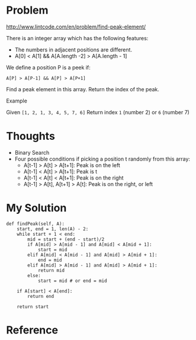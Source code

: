 # Problem

http://www.lintcode.com/en/problem/find-peak-element/

There is an integer array which has the following features:
- The numbers in adjacent positions are different.
- A[0] < A[1] && A[A.length -2] > A[A.length - 1]

We define a position P is a peek if:
```
A[P] > A[P-1] && A[P] > A[P+1]
```

Find a peak element in this array. Return the index of the peak.

Example

Given ```[1, 2, 1, 3, 4, 5, 7, 6]```
Return index ```1``` (number 2) or ```6``` (number 7)

# Thoughts

- Binary Search
- Four possible conditions if picking a position t randomly from this array:
  - A[t-1] > A[t] > A[t+1]: Peak is on the left
  - A[t-1] < A[t] > A[t+1]: Peak is t
  - A[t-1] < A[t] < A[t+1]: Peak is on the right
  - A[t-1] > A[t], A[t+1] > A[t]: Peak is on the right, or left
# My Solution

```
def findPeak(self, A):
    start, end = 1, len(A) - 2:
    while start + 1 < end:
        mid = start + (end - start)/2
        if A[mid] > A[mid - 1] and A[mid] < A[mid + 1]:
            start = mid
        elif A[mid] < A[mid - 1] and A[mid] > A[mid + 1]:
            end = mid
        elif A[mid] > A[mid - 1] and A[mid] > A[mid + 1]:
            return mid
        else:
            start = mid # or end = mid

    if A[start] < A[end]:
        return end

    return start

```

# Reference
